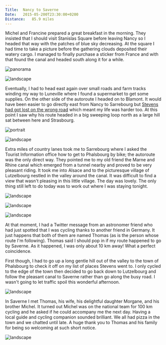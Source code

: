 ```yaml
---
Title:	Nancy to Saverne
Date:	2015-05-200T23:30:00+0200
Distance:	85.9 miles
---
```


Michel and Francine prepared a great breakfast in the morning. They insisted that I should visit Stanislas Square before leaving Nancy so I headed that way with the patches of blue sky decreasing. At the square I had time to take a picture before the gathering clouds deposited their watery cargo. I managed to finally purchase a sticker from France and with that found the canal and headed south along it for a while.

![panorama](https://farm6.staticflickr.com/5462/18053391701_192d955b1d_k_d.jpg "Stanislas square in Nancy")

![landscape](https://farm9.staticflickr.com/8757/18052523035_a3e648158e.jpg "Stanislas square in Nancy just before the rain hit")

Eventually, I had to head east again over small roads and farm tracks winding my way to Luneville where I found a supermarket to get some supplies. On the other side of the autoroute I headed on to Blamont. It would have been easier to go directly east from Nancy to Sarrebourg but [Stevens had got lost on the wrong road](http://www.strudel.org.uk/blog/stevens/000146.shtml#blog) which meant my life was harder too. At this point I saw why his route headed in a big sweeping loop north as a large hill sat between here and Strasbourg.

![portrait](https://farm9.staticflickr.com/8793/17864648148_6576b5400d.jpg "Looking back at a French village")

![landscape](https://farm1.staticflickr.com/511/18831127313_e82b292a07.jpg "The hills between me and Strasbourg. They look bigger in real life.")

Extra miles of country lanes took me to Sarrebourg where I asked the Tourist Information office how to get to Phalsbourg by bike; the autoroute was the only direct way. They pointed me to my old friend the Marne and Rhine canal which emerged from a tunnel nearby and proved to be very pleasant riding. It took me into Alsace and to the picturesque village of Lutzelbourg nestled in the valley around the canal. It was difficult to find a view that wasn't pleasing in this little village. The day was lovely. The only thing still left to do today was to work out where I was staying tonight.

![landscape](https://farm9.staticflickr.com/8758/18053512831_ccb3346287.jpg "Arriving in Lutzelbourg on the Marne and Rhine canal bike path")

![landscape](https://farm1.staticflickr.com/498/19456033431_9a4d7dbdf1.jpg "Lutzelbourg canal cycle path")

![landscape](https://farm6.staticflickr.com/5455/17866415729_b56e3035fa.jpg "Beautiful Lutzelbourg")

At that moment, I had a Twitter message from an astronomer friend who had just spotted that I was cycling thanks to another friend in Germany. It just happens that both of them are named Thomas (as is the person whose route I'm following). Thomas said I should pop in if my route happened to go by Saverne. As it happened, I was only about 10 km away! What a perfect coincidence.

First though, I had to go up a long gentle hill out of the valley to the town of Phalsbourg to check it off on my list of places Stevens went to. I only cycled to the edge of the town then decided to go back down to Lutzelbourg and follow the pleasant canal to Saverne rather than go along the busy road. I wasn't going to let traffic spoil this wonderful afternoon.

![landscape](https://farm1.staticflickr.com/500/18829275994_7e6157d12a.jpg "The edge of Phalsbourg")

In Saverne I met Thomas, his wife, his delightful daughter Morgane, and his brother Michel. It turned out Michel was on the national team for 100 km cycling and he asked if he could accompany me the next day. Having a local guide and cycling companion sounded brilliant. We all had pizza in the town and we chatted until late. A huge thank you to Thomas and his family for being so welcoming at such short notice.

![landscape](https://farm1.staticflickr.com/348/19264217088_b212675126.jpg "Thomas (right) and his family")
